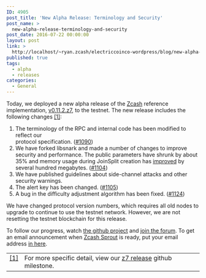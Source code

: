 ```yaml
---
ID: 4905
post_title: 'New Alpha Release: Terminology and Security'
post_name: >
  new-alpha-release-terminology-and-security
post_date: 2016-07-22 00:00:00
layout: post
link: >
  http://localhost/~ryan.zcash/electriccoinco-wordpress/blog/new-alpha-release-terminology-and-security/
published: true
tags:
  - alpha
  - releases
categories:
  - General
---
```

<p>Today, we deployed a new alpha release of the <a class="reference external" href="https://github.com/zcash">Zcash</a> reference implementation, <a class="reference external" href="https://github.com/zcash/zcash/releases/tag/v0.11.2.z7">v0.11.2.z7</a>, to the testnet. The new release includes the following changes <a class="footnote-reference" href="#id2" id="id1">[1]</a>:</p>
<ol class="arabic simple">
<li>The terminology of the RPC and internal code has been modified to reflect our<br />
protocol specification. (<a class="reference external" href="https://github.com/zcash/zcash/issues/1090">#1090</a>)</li>
<li>We have forked libsnark and made a number of changes to improve security and performance. The public parameters have shrunk by about 35% and memory usage during JoinSplit creation has <a class="reference external" href="https://speed.z.cash/timeline/?exe=1&amp;base=1%2B9&amp;ben=memory+createjoinsplit&amp;env=1&amp;revs=50&amp;equid=off&amp;quarts=on&amp;extr=on">improved</a> by several hundred megabytes. (<a class="reference external" href="https://github.com/zcash/zcash/pull/1104">#1104</a>)</li>
<li>We have published guidelines about side-channel attacks and other security warnings.</li>
<li>The alert key has been changed. (<a class="reference external" href="https://github.com/zcash/zcash/pull/1105">#1105</a>)</li>
<li>A bug in the difficulty adjustment algorithm has been fixed. (<a class="reference external" href="https://github.com/zcash/zcash/pull/1124">#1124</a>)</li>
</ol>
<p>We have changed protocol version numbers, which requires all old nodes to upgrade to continue to use the testnet network. However, we are not resetting the testnet blockchain for this release.</p>
<p>To follow our progress, watch <a class="reference external" href="https://github.com/zcash/zcash/milestones">the github project</a> and <a class="reference external" href="https://forum.z.cash/">join the forum</a>. To get an email announcement when <a class="reference external" href="/blog/sprout-roadmap/">Zcash Sprout</a> is ready, put your email address <a class="reference external" href="https://z.cash/#launch-notification">in here</a>.</p>
<table class="docutils footnote" frame="void" id="id2" rules="none">
<colgroup>
<col class="label"/>
<col/></colgroup>
<tbody valign="top">
<tr>
<td class="label"><a class="fn-backref" href="#id1">[1]</a></td>
<td>For more specific detail, view our <a class="reference external" href="https://github.com/zcash/zcash/milestone/26?closed=1">z7 release</a> github milestone.</td>
</tr>
</tbody>
</table>
